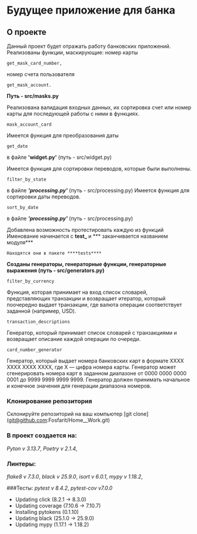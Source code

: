 # Будущее приложение для банка

## О проекте
Данный проект будет отражать работу
банковских приложений.
Реализованы функции, маскирующие: 
номер карты 
```
get_mask_card_number,
```
номер счета пользователя
```
get_mask_account.
```
****Путь - src/masks.py****

Реализована валидация входных данных,
их сортировка счет или номер карты
для последующей работы с ними в функциях.
```
mask_account_card
```
Имеется функция для преобразования даты
```
get_date
```
в файле ****'widget.py'**** (путь - src/widget.py) 

Имеется функция для сортировки переводов, которые были выполнены.
```
filter_by_state
```
в файле ***'processing.py'*** (путь - src/processing.py) 
Имеется функция для сортировки даты переводов.
```
sort_by_date
```
в файле ***'processing.py'*** (путь - src/processing.py) 

Добавлена возможность протестировать каждую из функций
Именование начинается с ****test_**** и *** заканчивается названием модуля***
```
Находятся они в пакете ****tests****
```

****Созданы генераторы, генераторные функции, генераторные выражения (путь - src/generators.py)****
```
filter_by_currency
``` 
Функция, которая принимает на вход список словарей,
представляющих транзакции и возвращает итератор,
который поочередно выдает транзакции,
где валюта операции соответствует заданной (например, USD).
```
transaction_descriptions
```
Генератор, который принимает список словарей с транзакциями и
возвращает описание каждой операции по очереди.
```
card_number_generator
```
Генератор, который выдает номера банковских карт в формате XXXX XXXX XXXX XXXX,
где X — цифра номера карты. Генератор может сгенерировать номера карт в заданном диапазоне
от 0000 0000 0000 0001 до 9999 9999 9999 9999.
Генератор должен принимать начальное и конечное значения для генерации диапазона номеров.




### Клонирование репозитория
Склонируйте репозиторий на ваш компьютер
[git clone] (git@github.com:Fosfarit/Home__Work.git)


### В проект создается на:
*Pyton v 3.13.7*,
*Poetry v 2.1.4*,


### Линтеры:
*flake8 v 7.3.0*,
*black v 25.9.0*,
*isort v 6.0.1*,
*mypy v 1.18.2*,

###Тесты:
*pytest v 8.4.2*,
*pytest-cov v7.0.0*

  - Updating click (8.2.1 -> 8.3.0)
  - Updating coverage (7.10.6 -> 7.10.7)
  - Installing pytokens (0.1.10)
  - Updating black (25.1.0 -> 25.9.0)
  - Updating mypy (1.17.1 -> 1.18.2)
